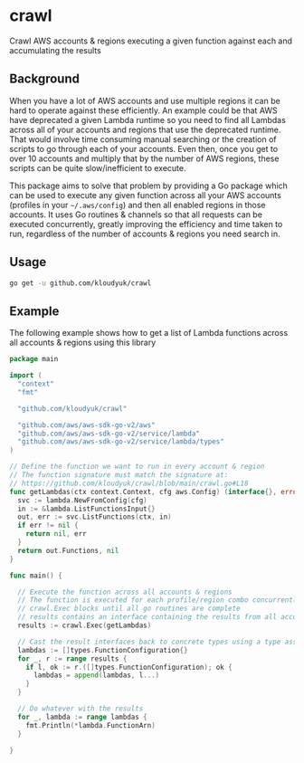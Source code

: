 # crawl

Crawl AWS accounts & regions executing a given function against each and accumulating the results

## Background

When you have a lot of AWS accounts and use multiple regions it can be hard to operate against these efficiently.
An example could be that AWS have deprecated a given Lambda runtime so you need to find all Lambdas across all of your accounts and regions that use the deprecated runtime.
That would involve time consuming manual searching or the creation of scripts to go through each of your accounts. 
Even then, once you get to over 10 accounts and multiply that by the number of AWS regions, these scripts can be quite slow/inefficient to execute.

This package aims to solve that problem by providing a Go package which can be used to execute any given function across all your AWS accounts (profiles in your `~/.aws/config`) and then all enabled regions in those accounts. It uses Go routines & channels so that all requests can be executed concurrently, greatly improving the efficiency and time taken to run, regardless of the number of accounts & regions you need search in.

## Usage

```sh
go get -u github.com/kloudyuk/crawl
```

## Example

The following example shows how to get a list of Lambda functions across all accounts & regions using this library

```go
package main

import (
  "context"
  "fmt"

  "github.com/kloudyuk/crawl"

  "github.com/aws/aws-sdk-go-v2/aws"
  "github.com/aws/aws-sdk-go-v2/service/lambda"
  "github.com/aws/aws-sdk-go-v2/service/lambda/types"
)

// Define the function we want to run in every account & region
// The function signature must match the signature at:
// https://github.com/kloudyuk/crawl/blob/main/crawl.go#L18
func getLambdas(ctx context.Context, cfg aws.Config) (interface{}, error) {
  svc := lambda.NewFromConfig(cfg)
  in := &lambda.ListFunctionsInput{}
  out, err := svc.ListFunctions(ctx, in)
  if err != nil {
    return nil, err
  }
  return out.Functions, nil
}

func main() {

  // Execute the function across all accounts & regions
  // The function is executed for each profile/region combo concurrently using go routines
  // crawl.Exec blocks until all go routines are complete
  // results contains an interface containing the results from all accounts & regions
  results := crawl.Exec(getLambdas)

  // Cast the result interfaces back to concrete types using a type assertion
  lambdas := []types.FunctionConfiguration{}
  for _, r := range results {
    if l, ok := r.([]types.FunctionConfiguration); ok {
      lambdas = append(lambdas, l...)
    }
  }

  // Do whatever with the results
  for _, lambda := range lambdas {
    fmt.Println(*lambda.FunctionArn)
  }

}
```